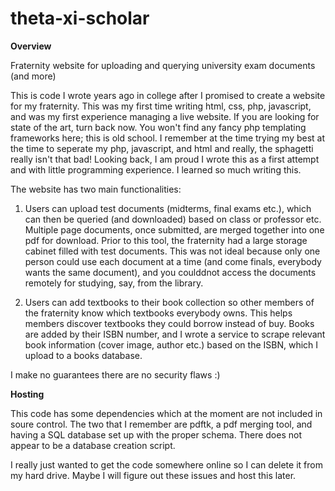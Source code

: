 # theta-xi-scholar

<b>Overview</b>

Fraternity website for uploading and querying university exam documents (and more)

This is code I wrote years ago in college after I promised to create a website for my fraternity. This was my first time writing html, css, php, javascript, and was my first experience managing a live website. If you are looking for state of the art, turn back now. You won't find any fancy php templating frameworks here; this is old school. I remember at the time trying my best at the time to seperate my php, javascript, and html and really, the sphagetti really isn't that bad! Looking back, I am proud I wrote this as a first attempt and with little programming experience. I learned so much writing this.

The website has two main functionalities:

1. Users can upload test documents (midterms, final exams etc.), which can then be queried (and downloaded) based on class or professor etc. Multiple page documents, once submitted, are merged together into one pdf for download. Prior to this tool, the fraternity had a large storage cabinet filled with test documents. This was not ideal because only one person could use each document at a time (and come finals, everybody wants the same document), and you coulddnot access the documents remotely for studying, say, from the library.

2. Users can add textbooks to their book collection so other members of the fraternity know which textbooks everybody owns. This helps members discover textbooks they could borrow instead of buy. Books are added by their ISBN number, and I wrote a service to scrape relevant book information (cover image, author etc.) based on the ISBN, which I upload to a books database.

I make no guarantees there are no security flaws :)

<b>Hosting</b>

This code has some dependencies which at the moment are not included in soure control. The two that I remember are pdftk, a pdf merging tool, and having a SQL database set up with the proper schema. There does not appear to be a database creation script. 

I really just wanted to get the code somewhere online so I can delete it from my hard drive. Maybe I will figure out these issues and host this later.
